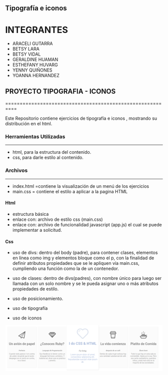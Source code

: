 ## Tipografía e iconos

INTEGRANTES
==============================

* ARACELI GUTARRA
* BETSY LARA
* BETSY VIDAL
* GERALDINE HUAMAN
* ESTHEFANY HUVARG
* YENNY QUIÑONES
* YOANNA HERNANDEZ


## PROYECTO TIPOGRAFIA - ICONOS
==========================================================

Este Repositorio contiene ejercicios de tipografía e iconos , mostrando su
distribución en el html.


### Herramientas Utilizadas
---------------------------
* html, para la estructura del contenido.
* css, para darle estilo al contenido.


### Archivos
---------------------------
* index.html  =contiene la visualización de un menú de los ejercicios
* main.css  = contiene el estilo a aplicar a la pagina HTML


#### Html
+ estructura básica
+ enlace con: archivo de estilo css (main.css)
+ enlace con: archivo de funcionalidad javascript (app.js) el cual se puede
  implementar a solicitud.

#### Css
* uso de divs: dentro del body (padre), para contener clases, elementos en línea como
img y elementos bloque como el p, con la finalidad de definir atributos propiedades
que se le apliquen vía main.css, cumpliendo una función como la de un contenedor.

* uso de clases: dentro de divs(padres), con nombre único para luego ser llamada
con un solo nombre y se le pueda asignar uno o más atributos propiedades de estilo.

* uso de posicionamiento.

* uso de tipografía

* uso de iconos

![](assets/img/icon.png)
